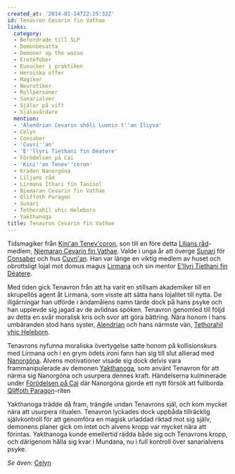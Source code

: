 ```yaml
---
created_at: '2014-01-14T22:25:32Z'
id: Tenavron Cevarin fin Vathae
links:
  category:
  - Befordrade till SLP
  - Demonbesatta
  - Demoner up the wazoo
  - Erotofober
  - Eunucker i praktiken
  - Heroiska offer
  - Magiker
  - Neurotiker
  - Rollpersoner
  - Sanarialver
  - Själar på vift
  - Själavårdare
  mention:
  - 'Alendrian Cevarin shóli Luonin t''an Iliyva'
  - Celyn
  - Consaber
  - 'Cuvri''an'
  - 'E''llyri Tiethani fin Déatere'
  - Förödelsen på Cai
  - 'Kini''an Tenev''coron'
  - Kraden Nanorgóna
  - Liljans råd
  - Lirmana Ithari fín Tanisol
  - Niemaran Cevarin fin Vathae
  - Qliffoth Paragon
  - Sunari
  - Tethorahil vhic Heleborn
  - Yakthanoga
title: Tenavron Cevarin fin Vathae
---
```


Tidsmagiker från [Kini'an Tenev'coron], son till en före detta [Liljans råd]-medlem, [Niemaran
Cevarin fin Vathae]. Valde i unga år att överge [Sunari] för [Consaber] och hus [Cuvri'an]. Han var
länge en viktig medlem av huset och obrottsligt lojal mot domus magus [Lirmana] och sin mentor
[E'llyri Tiethani fin Déatere].

Med tiden gick Tenavron från att ha varit en stillsam akademiker till en skrupellös agent åt
Lirmana, som visste att sätta hans lojalitet till nytta. De illgärningar han utförde i ändamålens
namn tärde dock på hans psyke och han upplevde sig jagad av de avlidnas spöken. Tenavron genomled
till följd av detta en svår moralisk kris och svor att göra bättring. Nära honom i hans umbäranden
stod hans syster, [Alendrian] och hans närmste vän, [Tethorahil vhic Heleborn].

Tenavrons nyfunna moraliska övertygelse satte honom på kollisionskurs med Lirmana och i en grym
ödets ironi fann han sig till slut allierad med [Nanorgóna]. Alvens motivationer visade sig dock
delvis vara frammanipulerade av demonen [Yakthanoga], som använt Tenavron för att närma sig
Nanorgóna och usurpera dennes kraft. Händelserna kulminerade under [Förödelsen på Cai] där Nanorgóna
gjorde ett nytt försök att fullborda [Qliffoth Paragon]-riten

Yakthanoga trädde då fram, trängde undan Tenavrons själ, och kom mycket nära att usurpera ritualen.
Tenavron lyckades dock uppbåda tillräcklig självkontroll för att genomföra en magisk urladdad riktad
mot sig själv, demonens planer gick om intet och alvens kropp var mycket nära att förintas.
Yakthanoga kunde emellertid rädda både sig och Tenavrons kropp, och därigenom hålla sig kvar i
Mundana, nu i full kontroll över sanarialvens psyke.

*Se även:* [Celyn]

  [Kini'an Tenev'coron]: Kinian_Tenevcoron
  [Liljans råd]: Liljans_råd
  [Niemaran Cevarin fin Vathae]: Niemaran_Cevarin_fin_Vathae
  [Sunari]: Sunari
  [Consaber]: Consaber
  [Cuvri'an]: Cuvrian
  [Lirmana]: Lirmana_Ithari_fín_Tanisol
  [E'llyri Tiethani fin Déatere]: Ellyri_Tiethani_fin_Déatere
  [Alendrian]: Alendrian_Cevarin_shóli_Luonin_tan_Iliyva
  [Tethorahil vhic Heleborn]: Tethorahil_vhic_Heleborn
  [Nanorgóna]: Kraden_Nanorgóna
  [Yakthanoga]: Yakthanoga
  [Förödelsen på Cai]: Förödelsen_på_Cai
  [Qliffoth Paragon]: Qliffoth_Paragon
  [Celyn]: Celyn